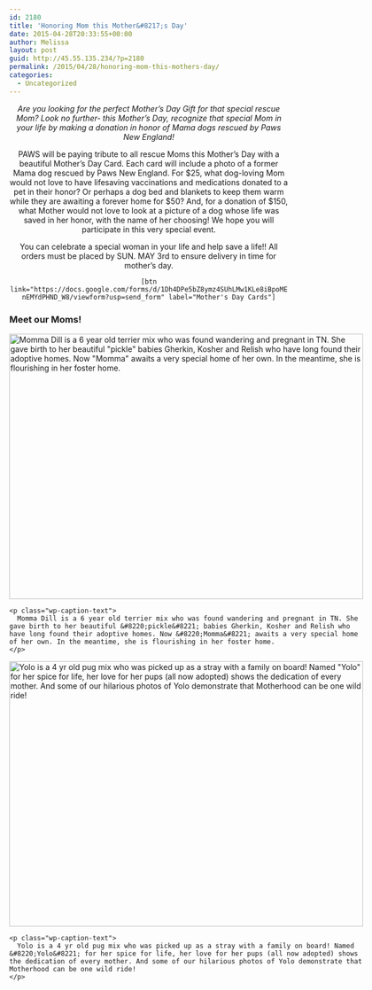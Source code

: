 ```yaml
---
id: 2180
title: 'Honoring Mom this Mother&#8217;s Day'
date: 2015-04-28T20:33:55+00:00
author: Melissa
layout: post
guid: http://45.55.135.234/?p=2180
permalink: /2015/04/28/honoring-mom-this-mothers-day/
categories:
  - Uncategorized
---
```

<p style="text-align: center">
  <em>Are you looking for the perfect Mother’s Day Gift for that special rescue Mom? Look no further- this Mother’s Day, recognize that special Mom in your life by making a donation in honor of Mama dogs rescued by Paws New England!</em>
</p>

<p style="text-align: center">
  PAWS will be paying tribute to all rescue Moms this Mother’s Day with a beautiful Mother’s Day Card. Each card will include a photo of a former Mama dog rescued by Paws New England. For $25, what dog-loving Mom would not love to have lifesaving vaccinations and medications donated to a pet in their honor? Or perhaps a dog bed and blankets to keep them warm while they are awaiting a forever home for $50? And, for a donation of $150, what Mother would not love to look at a picture of a dog whose life was saved in her honor, with the name of her choosing! We hope you will participate in this very special event.
</p>

<p style="text-align: center">
  You can celebrate a special woman in your life and help save a life!! All orders must be placed by SUN. <span class="aBn"><span class="aQJ">MAY 3rd</span></span> to ensure delivery in time for mother’s day.
</p>

<p style="text-align: center">
  <code>[btn link="https://docs.google.com/forms/d/1Dh4DPe5bZ8ymz4SUhLMw1KLe8iBpoMEnEMYdPHND_W8/viewform?usp=send_form" label="Mother's Day Cards"]</code>
</p>

<p style="text-align: left">
  <h3 style="text-align: left">
    <strong>Meet our Moms!</strong>
  </h3>
  
  <div id="attachment_2204" style="width: 649px" class="wp-caption alignnone">
    <img class="size-full wp-image-2204" src="https://pawsnewengland.com/wp-content/uploads/2015/04/MommaDill.jpg" alt="Momma Dill is a 6 year old terrier mix who was found wandering and pregnant in TN. She gave birth to her beautiful &quot;pickle&quot; babies Gherkin, Kosher and Relish who have long found their adoptive homes. Now &quot;Momma&quot; awaits a very special home of her own. In the meantime, she is flourishing in her foster home. " width="639" height="479" />
    
    <p class="wp-caption-text">
      Momma Dill is a 6 year old terrier mix who was found wandering and pregnant in TN. She gave birth to her beautiful &#8220;pickle&#8221; babies Gherkin, Kosher and Relish who have long found their adoptive homes. Now &#8220;Momma&#8221; awaits a very special home of her own. In the meantime, she is flourishing in her foster home.
    </p>
  </div>
  
  <div id="attachment_2206" style="width: 649px" class="wp-caption alignnone">
    <img class="size-full wp-image-2206" src="https://pawsnewengland.com/wp-content/uploads/2015/04/Yolo.jpg" alt="Yolo is a 4 yr old pug mix who was picked up as a stray with a family on board! Named &quot;Yolo&quot; for her spice for life, her love for her pups (all now adopted) shows the dedication of every mother. And some of our hilarious photos of Yolo demonstrate that Motherhood can be one wild ride! " width="639" height="479" />
    
    <p class="wp-caption-text">
      Yolo is a 4 yr old pug mix who was picked up as a stray with a family on board! Named &#8220;Yolo&#8221; for her spice for life, her love for her pups (all now adopted) shows the dedication of every mother. And some of our hilarious photos of Yolo demonstrate that Motherhood can be one wild ride!
    </p>
  </div>